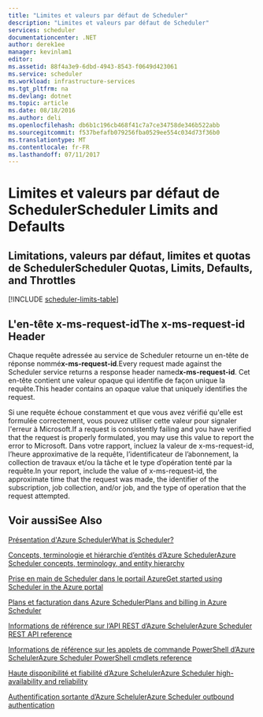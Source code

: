 ```yaml
---
title: "Limites et valeurs par défaut de Scheduler"
description: "Limites et valeurs par défaut de Scheduler"
services: scheduler
documentationcenter: .NET
author: derek1ee
manager: kevinlam1
editor: 
ms.assetid: 88f4a3e9-6dbd-4943-8543-f0649d423061
ms.service: scheduler
ms.workload: infrastructure-services
ms.tgt_pltfrm: na
ms.devlang: dotnet
ms.topic: article
ms.date: 08/18/2016
ms.author: deli
ms.openlocfilehash: db6b1c196cb468f41c7a7ce34758de346b522abb
ms.sourcegitcommit: f537befafb079256fba0529ee554c034d73f36b0
ms.translationtype: MT
ms.contentlocale: fr-FR
ms.lasthandoff: 07/11/2017
---
```

# <a name="scheduler-limits-and-defaults"></a><span data-ttu-id="b084d-103">Limites et valeurs par défaut de Scheduler</span><span class="sxs-lookup"><span data-stu-id="b084d-103">Scheduler Limits and Defaults</span></span>
## <a name="scheduler-quotas-limits-defaults-and-throttles"></a><span data-ttu-id="b084d-104">Limitations, valeurs par défaut, limites et quotas de Scheduler</span><span class="sxs-lookup"><span data-stu-id="b084d-104">Scheduler Quotas, Limits, Defaults, and Throttles</span></span>
[!INCLUDE [scheduler-limits-table](../../includes/scheduler-limits-table.md)]

## <a name="the-x-ms-request-id-header"></a><span data-ttu-id="b084d-105">L'en-tête x-ms-request-id</span><span class="sxs-lookup"><span data-stu-id="b084d-105">The x-ms-request-id Header</span></span>
<span data-ttu-id="b084d-106">Chaque requête adressée au service de Scheduler retourne un en-tête de réponse nommé**x-ms-request-id**.</span><span class="sxs-lookup"><span data-stu-id="b084d-106">Every request made against the Scheduler service returns a response header named**x-ms-request-id**.</span></span> <span data-ttu-id="b084d-107">Cet en-tête contient une valeur opaque qui identifie de façon unique la requête.</span><span class="sxs-lookup"><span data-stu-id="b084d-107">This header contains an opaque value that uniquely identifies the request.</span></span>

<span data-ttu-id="b084d-108">Si une requête échoue constamment et que vous avez vérifié qu'elle est formulée correctement, vous pouvez utiliser cette valeur pour signaler l'erreur à Microsoft.</span><span class="sxs-lookup"><span data-stu-id="b084d-108">If a request is consistently failing and you have verified that the request is properly formulated, you may use this value to report the error to Microsoft.</span></span> <span data-ttu-id="b084d-109">Dans votre rapport, incluez la valeur de x-ms-request-id, l’heure approximative de la requête, l’identificateur de l’abonnement, la collection de travaux et/ou la tâche et le type d’opération tenté par la requête.</span><span class="sxs-lookup"><span data-stu-id="b084d-109">In your report, include the value of x-ms-request-id, the approximate time that the request was made, the identifier of the subscription, job collection, and/or job, and the type of operation that the request attempted.</span></span>

## <a name="see-also"></a><span data-ttu-id="b084d-110">Voir aussi</span><span class="sxs-lookup"><span data-stu-id="b084d-110">See Also</span></span>
 [<span data-ttu-id="b084d-111">Présentation d'Azure Scheduler</span><span class="sxs-lookup"><span data-stu-id="b084d-111">What is Scheduler?</span></span>](scheduler-intro.md)

 [<span data-ttu-id="b084d-112">Concepts, terminologie et hiérarchie d’entités d’Azure Scheduler</span><span class="sxs-lookup"><span data-stu-id="b084d-112">Azure Scheduler concepts, terminology, and entity hierarchy</span></span>](scheduler-concepts-terms.md)

 [<span data-ttu-id="b084d-113">Prise en main de Scheduler dans le portail Azure</span><span class="sxs-lookup"><span data-stu-id="b084d-113">Get started using Scheduler in the Azure portal</span></span>](scheduler-get-started-portal.md)

 [<span data-ttu-id="b084d-114">Plans et facturation dans Azure Scheduler</span><span class="sxs-lookup"><span data-stu-id="b084d-114">Plans and billing in Azure Scheduler</span></span>](scheduler-plans-billing.md)

 [<span data-ttu-id="b084d-115">Informations de référence sur l’API REST d’Azure Scheluler</span><span class="sxs-lookup"><span data-stu-id="b084d-115">Azure Scheduler REST API reference</span></span>](https://msdn.microsoft.com/library/mt629143)

 [<span data-ttu-id="b084d-116">Informations de référence sur les applets de commande PowerShell d’Azure Scheluler</span><span class="sxs-lookup"><span data-stu-id="b084d-116">Azure Scheduler PowerShell cmdlets reference</span></span>](scheduler-powershell-reference.md)

 [<span data-ttu-id="b084d-117">Haute disponibilité et fiabilité d’Azure Scheluler</span><span class="sxs-lookup"><span data-stu-id="b084d-117">Azure Scheduler high-availability and reliability</span></span>](scheduler-high-availability-reliability.md)

 [<span data-ttu-id="b084d-118">Authentification sortante d’Azure Scheluler</span><span class="sxs-lookup"><span data-stu-id="b084d-118">Azure Scheduler outbound authentication</span></span>](scheduler-outbound-authentication.md)

